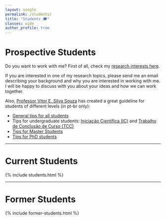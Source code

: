 ```yaml
---
layout: single
permalink: /students/
title: "Students 🎓"
classes: wide
author_profile: true
---
```


<!-- Quer ser meu aluno?
- TCC
- IC
- Mestrado
- Doutorado (comming soon)

Leia isso
Isso

Meus topicos de interesse -->

# Prospective Students

Do you want to work with me? First of all, check my [research interests here]([/research/](https://pachecoandre.com.br/research/#research-topics)). 

If you are interested in one of my research topics, please send me an email describing your background and why you are interested in working with me. I will be happy to discuss with you about your ideas and how we can work together.

Also, [Professor Vitor E. Silva Souza](http://www.inf.ufes.br/~vitorsouza) has created a great guideline for students of different levels (in pt-br only):

- [General tips for all students](http://www.inf.ufes.br/~vitorsouza/orientacao/dicas-para-todos-os-meus-alunos/)
- Tips for undergraduate students: [Iniciação Científica (IC)](http://www.inf.ufes.br/~vitorsouza/orientacao/dicas-para-alunos-de-ic/) and [Trabalho de Conclusão de Curso (TCC)](http://www.inf.ufes.br/~vitorsouza/orientacao/dicas-para-alunos-de-tcc/)
- [Tips for Master Students](http://www.inf.ufes.br/~vitorsouza/orientacao/dicas-para-alunos-de-mestrado/)
- [Tips for PhD students](http://www.inf.ufes.br/~vitorsouza/orientacao/dicas-para-alunos-de-doutorado/)



___

# Current Students

{% include students.html %}

___

# Former Students

{% include former-students.html %}
